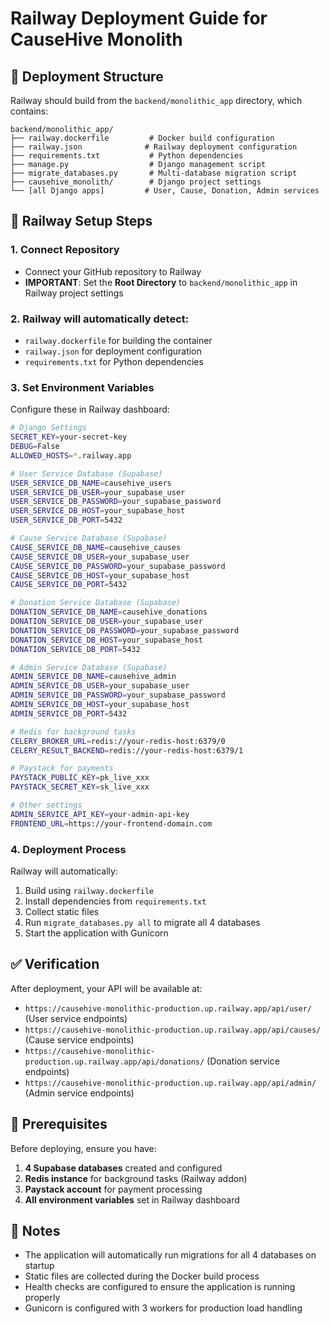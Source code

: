 # Railway Deployment Guide for CauseHive Monolith

## 🎯 Deployment Structure

Railway should build from the `backend/monolithic_app` directory, which contains:

```
backend/monolithic_app/
├── railway.dockerfile         # Docker build configuration
├── railway.json              # Railway deployment configuration  
├── requirements.txt           # Python dependencies
├── manage.py                  # Django management script
├── migrate_databases.py       # Multi-database migration script
├── causehive_monolith/        # Django project settings
└── [all Django apps]         # User, Cause, Donation, Admin services
```

## 🚀 Railway Setup Steps

### 1. Connect Repository
- Connect your GitHub repository to Railway
- **IMPORTANT**: Set the **Root Directory** to `backend/monolithic_app` in Railway project settings

### 2. Railway will automatically detect:
- `railway.dockerfile` for building the container
- `railway.json` for deployment configuration
- `requirements.txt` for Python dependencies

### 3. Set Environment Variables
Configure these in Railway dashboard:

```bash
# Django Settings
SECRET_KEY=your-secret-key
DEBUG=False
ALLOWED_HOSTS=*.railway.app

# User Service Database (Supabase)
USER_SERVICE_DB_NAME=causehive_users
USER_SERVICE_DB_USER=your_supabase_user
USER_SERVICE_DB_PASSWORD=your_supabase_password
USER_SERVICE_DB_HOST=your_supabase_host
USER_SERVICE_DB_PORT=5432

# Cause Service Database (Supabase)  
CAUSE_SERVICE_DB_NAME=causehive_causes
CAUSE_SERVICE_DB_USER=your_supabase_user
CAUSE_SERVICE_DB_PASSWORD=your_supabase_password
CAUSE_SERVICE_DB_HOST=your_supabase_host
CAUSE_SERVICE_DB_PORT=5432

# Donation Service Database (Supabase)
DONATION_SERVICE_DB_NAME=causehive_donations
DONATION_SERVICE_DB_USER=your_supabase_user
DONATION_SERVICE_DB_PASSWORD=your_supabase_password
DONATION_SERVICE_DB_HOST=your_supabase_host
DONATION_SERVICE_DB_PORT=5432

# Admin Service Database (Supabase)
ADMIN_SERVICE_DB_NAME=causehive_admin
ADMIN_SERVICE_DB_USER=your_supabase_user
ADMIN_SERVICE_DB_PASSWORD=your_supabase_password
ADMIN_SERVICE_DB_HOST=your_supabase_host
ADMIN_SERVICE_DB_PORT=5432

# Redis for background tasks
CELERY_BROKER_URL=redis://your-redis-host:6379/0
CELERY_RESULT_BACKEND=redis://your-redis-host:6379/1

# Paystack for payments
PAYSTACK_PUBLIC_KEY=pk_live_xxx
PAYSTACK_SECRET_KEY=sk_live_xxx

# Other settings
ADMIN_SERVICE_API_KEY=your-admin-api-key
FRONTEND_URL=https://your-frontend-domain.com
```

### 4. Deployment Process
Railway will automatically:
1. Build using `railway.dockerfile`
2. Install dependencies from `requirements.txt`
3. Collect static files
4. Run `migrate_databases.py all` to migrate all 4 databases
5. Start the application with Gunicorn

## ✅ Verification

After deployment, your API will be available at:
- `https://causehive-monolithic-production.up.railway.app/api/user/` (User service endpoints)
- `https://causehive-monolithic-production.up.railway.app/api/causes/` (Cause service endpoints)
- `https://causehive-monolithic-production.up.railway.app/api/donations/` (Donation service endpoints)
- `https://causehive-monolithic-production.up.railway.app/api/admin/` (Admin service endpoints)

## 🔧 Prerequisites

Before deploying, ensure you have:
1. **4 Supabase databases** created and configured
2. **Redis instance** for background tasks (Railway addon)
3. **Paystack account** for payment processing
4. **All environment variables** set in Railway dashboard

## 📝 Notes

- The application will automatically run migrations for all 4 databases on startup
- Static files are collected during the Docker build process
- Health checks are configured to ensure the application is running properly
- Gunicorn is configured with 3 workers for production load handling
